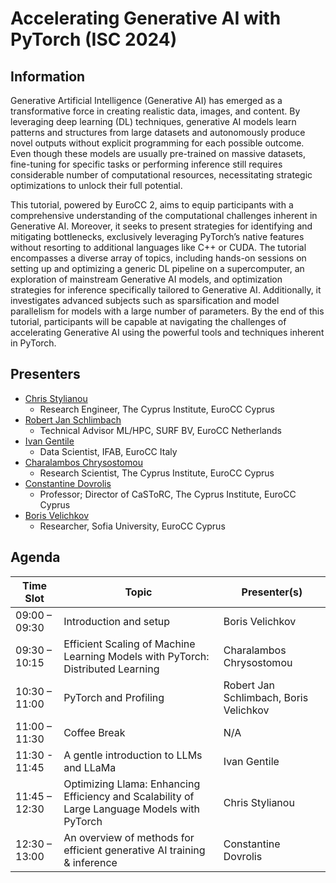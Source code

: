 # Accelerating Generative AI with PyTorch (ISC 2024)

## Information
Generative Artificial Intelligence (Generative AI) has emerged as a transformative force in creating realistic data, images, and content. By leveraging deep learning (DL) techniques, generative AI models learn patterns and structures from large datasets and autonomously produce novel outputs without explicit programming for each possible outcome. Even though these models are usually pre-trained on massive datasets, fine-tuning for specific tasks or performing inference still requires considerable number of computational resources, necessitating strategic optimizations to unlock their full potential. 

This tutorial, powered by EuroCC 2, aims to equip participants with a comprehensive understanding of the computational challenges inherent in Generative AI. Moreover, it seeks to present strategies for identifying and mitigating bottlenecks, exclusively leveraging PyTorch’s native features without resorting to additional languages like C++ or CUDA. The tutorial encompasses a diverse array of topics, including hands-on sessions on setting up and optimizing a generic DL pipeline on a supercomputer, an exploration of mainstream Generative AI models, and optimization strategies for inference specifically tailored to Generative AI. Additionally, it investigates advanced subjects such as sparsification and model parallelism for models with a large number of parameters. By the end of this tutorial, participants will be capable at navigating the challenges of accelerating Generative AI using the powerful tools and techniques inherent in PyTorch.

## Presenters
- [Chris Stylianou](https://app.swapcard.com/widget/event/isc-high-performance-2024/person/RXZlbnRQZW9wbGVfMjg3ODc2NDQ=)
  - Research Engineer, The Cyprus Institute, EuroCC Cyprus
- [Robert Jan Schlimbach](https://app.swapcard.com/widget/event/isc-high-performance-2024/person/RXZlbnRQZW9wbGVfMjk4NjY5MTk=)
  - Technical Advisor ML/HPC, SURF BV, EuroCC Netherlands
- [Ivan Gentile](https://app.swapcard.com/widget/event/isc-high-performance-2024/person/RXZlbnRQZW9wbGVfMjk4Njk3Mjc=)
  - Data Scientist, IFAB, EuroCC Italy
- [Charalambos Chrysostomou](https://app.swapcard.com/widget/event/isc-high-performance-2024/person/RXZlbnRQZW9wbGVfMjk5MTUzOTQ=)
  - Research Scientist, The Cyprus Institute, EuroCC Cyprus
- [Constantine Dovrolis](https://app.swapcard.com/widget/event/isc-high-performance-2024/person/RXZlbnRQZW9wbGVfMjk5MTUzOTU=)
  - Professor; Director of CaSToRC, The Cyprus Institute, EuroCC Cyprus
- [Boris Velichkov](https://app.swapcard.com/widget/event/isc-high-performance-2024/person/RXZlbnRQZW9wbGVfMjk5MTUzOTY=)
  - Researcher, Sofia University, EuroCC Cyprus

## Agenda
| Time Slot     | Topic                                                                                        | Presenter(s)                           |
| ------------- | -------------------------------------------------------------------------------------------- | -------------------------------------- |
| 09:00 – 09:30 | Introduction and setup                                                                       | Boris Velichkov                        |
| 09:30 – 10:15 | Efficient Scaling of Machine Learning Models with PyTorch: Distributed Learning              | Charalambos Chrysostomou               |
| 10:30 – 11:00 | PyTorch and Profiling                                                                        | Robert Jan Schlimbach, Boris Velichkov |
| 11:00 – 11:30 | Coffee Break                                                                                 | N/A                                    |
| 11:30 - 11:45 | A gentle introduction to LLMs and LLaMa                                                      | Ivan Gentile                           |
| 11:45 – 12:30 | Optimizing Llama: Enhancing Efficiency and Scalability of Large Language Models with PyTorch | Chris Stylianou                        |
| 12:30 – 13:00 | An overview of methods for efficient generative AI training & inference                      | Constantine Dovrolis                   |

